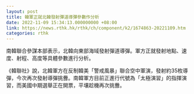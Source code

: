 ```yaml
---
layout: post
title: 韓軍正就北韓發射彈道導彈參數作分析
date: 2022-11-09 15:34:13.000000000 +08:00
link: https://news.rthk.hk/rthk/ch/component/k2/1674863-20221109.htm
categories: rthk
---
```


南韓聯合參謀本部表示，北韓向東部海域發射彈道導彈。軍方正就發射地點、速度、射程、高度等具體參數進行分析。

《韓聯社》說，北韓軍方在反制韓美「警戒風暴」聯合空中軍演，發射約35枚導彈，今次再次發射導彈挑釁。南韓軍方目前正進行代號為「太極演習」的指揮演習，而美國中期選舉正在開票，平壤趁機再次挑釁。
